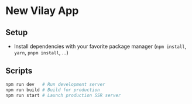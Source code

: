 # New Vilay App

## Setup

- Install dependencies with your favorite package manager (`npm install`, `yarn`, `pnpm install`, ...)

## Scripts

```sh
npm run dev   # Run development server
npm run build # Build for production
npm run start # Launch production SSR server
```
